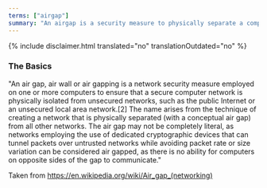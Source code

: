 ```yaml
---
terms: ["airgap"]
summary: "An airgap is a security measure to physically separate a computer or device from all other networks, such as the Internet."
---
```


{% include disclaimer.html translated="no" translationOutdated="no" %}

### The Basics

"An air gap, air wall or air gapping is a network security measure employed on one or more computers to ensure that a secure computer network is physically isolated from unsecured networks, such as the public Internet or an unsecured local area network.[2] The name arises from the technique of creating a network that is physically separated (with a conceptual air gap) from all other networks. The air gap may not be completely literal, as networks employing the use of dedicated cryptographic devices that can tunnel packets over untrusted networks while avoiding packet rate or size variation can be considered air gapped, as there is no ability for computers on opposite sides of the gap to communicate."

Taken from https://en.wikipedia.org/wiki/Air_gap_(networking)
